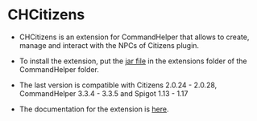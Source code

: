 CHCitizens
========

- CHCitizens is an extension for CommandHelper that allows to create, manage and interact with the NPCs of Citizens plugin.

- To install the extension, put the [jar file](https://letsbuild.net/jenkins/job/CHCitizens/) in the extensions folder of the CommandHelper folder.
 
- The last version is compatible with Citizens 2.0.24 - 2.0.28, CommandHelper 3.3.4 - 3.3.5 and Spigot 1.13 - 1.17

- The documentation for the extension is [here](documentation/Documentation.md).